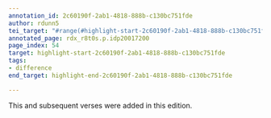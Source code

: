 ```yaml
---
annotation_id: 2c60190f-2ab1-4818-888b-c130bc751fde
author: rdunn5
tei_target: "#range(#highlight-start-2c60190f-2ab1-4818-888b-c130bc751fde, #highlight-end-2c60190f-2ab1-4818-888b-c130bc751fde)"
annotated_page: rdx_r8t0s.p.idp20017200
page_index: 54
target: highlight-start-2c60190f-2ab1-4818-888b-c130bc751fde
tags:
- difference
end_target: highlight-end-2c60190f-2ab1-4818-888b-c130bc751fde

---
```

This and subsequent verses were added in this edition.